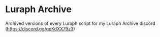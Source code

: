 # Luraph Archive

Archived versions of every Luraph script for my Luraph Archive discord (https://discord.gg/qeKdXX79z3)
